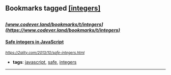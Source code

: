 ## Bookmarks tagged [[integers]](https://www.codever.land/search?q=[integers])

_<sup><sup>[www.codever.land/bookmarks/t/integers](https://www.codever.land/bookmarks/t/integers)</sup></sup>_
---
#### [Safe integers in JavaScript](https://2ality.com/2013/10/safe-integers.html)
_<sup>https://2ality.com/2013/10/safe-integers.html</sup>_

* **tags**: [javascript](../tagged/javascript.md), [safe](../tagged/safe.md), [integers](../tagged/integers.md)
---
